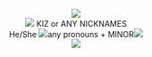 <p align="center">
<img align="center" <img src="https://media.discordapp.net/attachments/1112204674083344486/1175603705832292452/Untitled77_20231118200836.png?ex=656bd545&is=65596045&hm=6eaa03cfe0311e12cb42dab1276a6a50a4856fe023132ccf805e8b2e0b8bf10b&=&width=652&height=652">
<br> <img src="https://64.media.tumblr.com/347239082e6da99556f1a2ccea6f1e3b/2257a2096feda22f-4b/s75x75_c1/6f65d57e7a74f489e785e04676a932c5e528dbd4.gifv"> KIZ or ANY NICKNAMES <br>
  He/She <img src="https://64.media.tumblr.com/870c0b8f3bebacadd8b6b12826d9654d/2257a2096feda22f-02/s75x75_c1/e384f9370e95bdd072e04bdb04eb0ca3bdf8ecd9.gifv">any pronouns + MINOR<img src="https://64.media.tumblr.com/08f019e93b8f05ec1baa5d8baaee6823/750d118af3795d6e-d0/s75x75_c1/cf58b6ce303d96f2d23c53469a4ddca4979a89c3.gifv" <br> 
  <br><img src="https://64.media.tumblr.com/8ce9ee02e4b538b0a98efe262e82d6f7/9daddf923761f6ec-52/s400x600/0898cfecbec1ce1abf04145eda7502446594e4bf.gifv">
